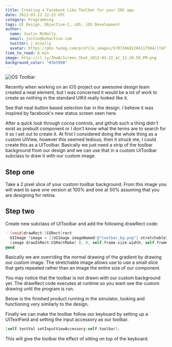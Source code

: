 ```yaml
---
title: Creating a Facebook Like Toolbar for your IOS app.
date: 2013-03-22 22:21 UTC
category: Programming
tags: UI Design, Objective-C, iOS, iOS Development
author:
  name: Justin McNally
  email: justin@kohactive.com
  twitter: j_mcnally
  avatar: https://pbs.twimg.com/profile_images/570726681204117504/ltkFf5dq.jpeg
time_to_read: 6 min
image: http://cl.ly/ZhwB/Screen_Shot_2013-03-22_at_12.20.59_PM.png
background_color: "#3b5998"
---
```


![iOS Toolbar](http://cl.ly/ZhwB/Screen_Shot_2013-03-22_at_12.20.59_PM.png)

Recently when working on an iOS project our awesome design team created a neat element, but I was concerned it would be a lot of work to create as nothing in the standard UIKit really looked like it.

See that neat button based selection bar in the design. I believe it was inspired by facebook's new status screen seen here.

After a quick look through cocoa controls, and github such a thing didn't exist as prebuilt component or I don't know what the terms are to search for it so I set out to create it. At first I considered doing the whole thing as a custom UIView, however this seemed tedious, then it struck me, I could create this as a UIToolbar. Basically we just need a strip of the toolbar background from our design and we can use that in a custom UIToolbar subclass to draw it with our custom image.

## Step one 

Take a 2 pixel slice of your custom toolbar background. From this image you will want to save one version at 100% and one at 50% assuming that you are designing for retina.

## Step two

Create new subclass of UIToolbar and add the following drawRect code:

```objectivec
- (void)drawRect:(CGRect)rect
  UIImage *image = [[UIImage imageNamed:@"toolbar_bg.png"] stretchableImageWithLeftCapWidth:1 topCapHeight:0];
  [image drawInRect:CGRectMake( 0, 0, self.frame.size.width, self.frame.size.height )];
@end
```

Basically we are overriding the normal drawing of the gradient by drawing our custom image. The stretchable image allows use to use a small slice that gets repeated rather than an image the entire size of our component.

You may notice that the toolbar is not drawn with our custom background yet. The drawRect code executes at runtime so you want see the custom drawing until the program is run.

Below is the finished product running in the simulator, looking and functioning very similarly to the design.

Finally we can make the toolbar follow our keyboard by setting up a UITextField and setting the input accessory as our toolbar.

```objectivec
[self.testVal setInputViewAccessory:self.toolbar];
```

This will give the toolbar the effect of sitting on top of the keyboard.